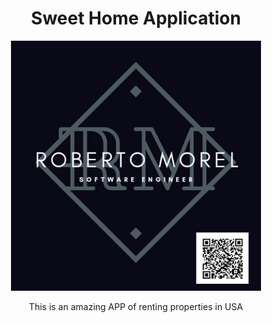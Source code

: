 <h1 align="center">
Sweet Home Application
</h1>

<div align="center">
  <img src="https://raw.githubusercontent.com/robertomorel/assets/master/icon.jpeg" alt="Sweet Home Application" width="400"/>
</div>

<p align="center">This is an amazing APP of renting properties in USA</p>
